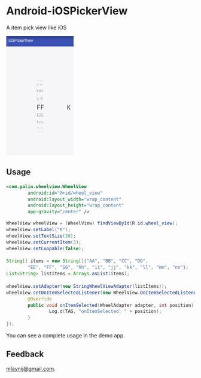 # Android-iOSPickerView
A item pick view like iOS

<img src="https://github.com/jinkg/Screenshots/blob/master/Android-iOSPickerView/wheel_view_screen_record.gif" width="180" height="320">

## Usage

```xml
<com.yalin.wheelview.WheelView
        android:id="@+id/wheel_view"
        android:layout_width="wrap_content"
        android:layout_height="wrap_content"
        app:gravity="center" />
```

```java
WheelView wheelView = (WheelView) findViewById(R.id.wheel_view);
wheelView.setLabel("K");
wheelView.setTextSize(30);
wheelView.setCurrentItem(3);
wheelView.setLoopable(false);

String[] items = new String[]{"AA", "BB", "CC", "DD",
        "EE", "FF", "GG", "hh", "ii", "jj", "kk", "ll", "mm", "nn"};
List<String> listItems = Arrays.asList(items);

wheelView.setAdapter(new StringWheelViewAdapter(listItems));
wheelView.setOnItemSelectedListener(new WheelView.OnItemSelectedListener() {
        @Override
        public void onItemSelected(WheelAdapter adapter, int position) {
                Log.d(TAG, "onItemSelected: " + position);
        }
});
```

You can see a complete usage in the demo app.

## Feedback

nilaynij@gmail.com.
